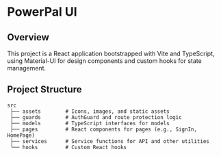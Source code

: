 # PowerPal UI
## Overview

This project is a React application bootstrapped with Vite and TypeScript, using Material-UI for design components and custom hooks for state management.

## Project Structure

```plaintext
src
 ├── assets        # Icons, images, and static assets
 ├── guards        # AuthGuard and route protection logic
 ├── models        # TypeScript interfaces for models
 ├── pages         # React components for pages (e.g., SignIn, HomePage)
 ├── services      # Service functions for API and other utilities
 └── hooks         # Custom React hooks

